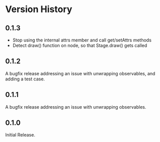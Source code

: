 Version History
===============

0.1.3
-----
* Stop using the internal attrs member and call get/setAttrs methods
* Detect draw() function on node, so that Stage.draw() gets called


0.1.2
-----
A bugfix release addressing an issue with unwrapping observables,
and adding a test case.

0.1.1
-----
A bugfix release addressing an issue with unwrapping observables.

0.1.0
-----
Initial Release.
